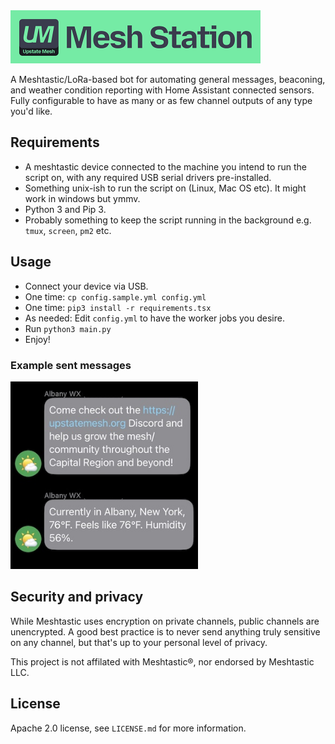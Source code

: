 <img src="./logo.png" alt="Mesh Station Logo" width="400" height="auto">

A Meshtastic/LoRa-based bot for automating general messages, beaconing, and weather condition reporting with Home Assistant connected sensors. Fully configurable to have as many or as few channel outputs of any type you'd like.

## Requirements

* A meshtastic device connected to the machine you intend to run the script on, with any required USB serial drivers pre-installed.
* Something unix-ish to run the script on (Linux, Mac OS etc). It might work in windows but ymmv. 
* Python 3 and Pip 3.
* Probably something to keep the script running in the background e.g. `tmux`, `screen`, `pm2` etc.

## Usage

* Connect your device via USB.
* One time: `cp config.sample.yml config.yml`
* One time: `pip3 install -r requirements.tsx`
* As needed: Edit `config.yml` to have the worker jobs you desire.
* Run `python3 main.py`
* Enjoy!

### Example sent messages

<img src="./example.jpg" alt="Example" width="300" height="auto">

## Security and privacy

While Meshtastic uses encryption on private channels, public channels are unencrypted. A good best practice is to never send anything truly sensitive on any channel, but that's up to your personal level of privacy.

This project is not affilated with Meshtastic®, nor endorsed by Meshtastic LLC.

## License

Apache 2.0 license, see `LICENSE.md` for more information.
